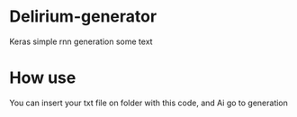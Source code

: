 # Delirium-generator
Keras simple rnn generation some text
# How use 

You can insert your txt file on folder with this code, and Ai go to generation
